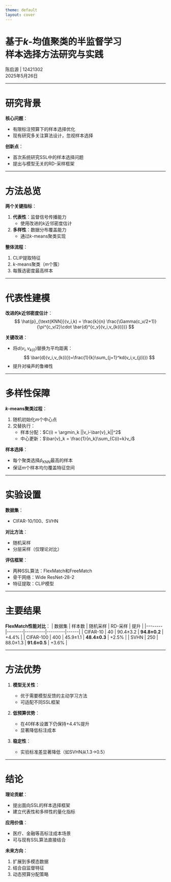 ```yaml
---
theme: default
layout: cover
---
```


# 基于$k$-均值聚类的半监督学习<br>样本选择方法研究与实践

陈启源 | 12421302  
2025年5月26日

---

# 研究背景

**核心问题**：
- 有限标注预算下的样本选择优化
- 现有研究多关注算法设计，忽视样本选择

**创新点**：
- 首次系统研究SSL中的样本选择问题
- 提出与模型无关的RD-采样框架


---

# 方法总览

**两个关键指标**：
1. **代表性**：监督信号传播能力
   - 使用改进的$k$近邻密度估计
2. **多样性**：数据分布覆盖能力
   - 通过$k$-means聚类实现

**整体流程**：
1. CLIP提取特征
2. $k$-means聚类（$m$个簇）
3. 每簇选密度最高样本

---

# 代表性建模

**改进的$k$近邻密度估计**：
$$
\hat{p}_{\text{KNN}}(v_i,k) = \frac{k}{n} \frac{\Gamma(c_v/2+1)}{\pi^{c_v/2}\cdot \bar{d}^{c_v}(v_i,v_{k(i)})}
$$

**关键改进**：
- 将$d(v_i,v_{k(i)})$替换为平均距离：
  $$
  \bar{d}(v_i,v_{k(i)})=\frac{1}{k}\sum_{j=1}^kd(v_i,v_{j(i)})
  $$
- 提升对噪声的鲁棒性

---

# 多样性保障

**$k$-means聚类过程**：
1. 随机初始化$m$个中心点
2. 交替执行：
   - 样本分配：$C(i) = \argmin_k ||v_i-\bar{v}_k||^2$
   - 中心更新：$\bar{v}_k = \frac{1}{n_k}\sum_{C(i)=k}v_i$

**样本选择**：
- 每个聚类选择$\hat{p}_{\text{KNN}}$最高的样本
- 保证$m$个样本均匀覆盖特征空间

---

# 实验设置

**数据集**：
- CIFAR-10/100、SVHN

**对比方法**：
- 随机采样
- 分层采样（仅理论对比）

**评估框架**：
- 两种SSL算法：FlexMatch和FreeMatch
- 骨干网络：Wide ResNet-28-2
- 特征提取：CLIP模型

---

# 主要结果

**FlexMatch性能对比**：
| 数据集 | 样本数 | 随机采样 | RD-采样 | 提升 |
|--------|--------|----------|---------|------|
| CIFAR-10 | 40 | 90.4±3.2 | **94.8±0.2** | +4.4% |
| CIFAR-100 | 400 | 45.9±1.1 | **48.4±0.3** | +2.5% |
| SVHN | 250 | 88.0±1.3 | **91.6±0.5** | +3.6% |

---

# 方法优势

1. **模型无关性**：
   - 优于需要模型反馈的主动学习方法
   - 可适配不同SSL框架

2. **低预算优势**：
   - 在40样本设置下仍保持+4.4%提升
   - 显著降低标注成本

3. **稳定性**：
   - 实验标准差显著降低（如SVHN从1.3→0.5）

---

# 结论

**理论贡献**：
- 提出面向SSL的样本选择框架
- 建立代表性和多样性的量化指标

**应用价值**：
- 医疗、金融等高标注成本场景
- 可与现有SSL算法直接结合

**未来方向**：
1. 扩展到多模态数据
2. 结合自监督特征
3. 动态预算分配策略
